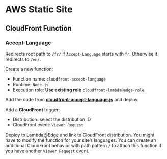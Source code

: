 # AWS Static Site
## CloudFront Function
### Accept-Language

Redirects root path to `/fr/` if `Accept-Language` starts with `fr`. Otherwise it redirects to `/en/`.

Create a new function:

- Function name: `cloudfront-accept-language`
- Runtime: `Node.js`
- Execution role: **Use existing role** `cloudfront-lambda@edge-role`

Add the code from **[cloudfront-accept-language.js](cloudfront-accept-language.js)** and deploy.

Add a **CloudFront** trigger:

- Distribution: select the distribution ID
- CloudFront event: `Viewer Request`

Deploy to Lambda@Edge and link to CloudFront distribution. You might have to modify the function for your site’s languages. You can create an additional CloudFront behavior with path pattern `/` to attach this function if you have another `Viewer Request` event.
